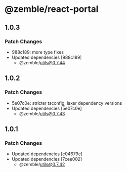 # @zemble/react-portal

## 1.0.3

### Patch Changes

- 988c189: more type fixes
- Updated dependencies [988c189]
  - @zemble/utils@0.7.44

## 1.0.2

### Patch Changes

- 5e07c0e: stricter tsconfig, laxer dependency versions
- Updated dependencies [5e07c0e]
  - @zemble/utils@0.7.43

## 1.0.1

### Patch Changes

- Updated dependencies [c04679e]
- Updated dependencies [7cee002]
  - @zemble/utils@0.7.42
